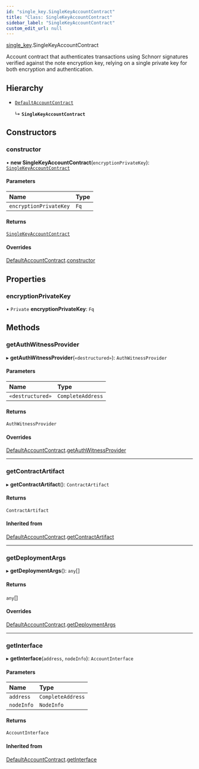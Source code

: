```yaml
---
id: "single_key.SingleKeyAccountContract"
title: "Class: SingleKeyAccountContract"
sidebar_label: "SingleKeyAccountContract"
custom_edit_url: null
---
```


[single\_key](../modules/single_key.md).SingleKeyAccountContract

Account contract that authenticates transactions using Schnorr signatures verified against
the note encryption key, relying on a single private key for both encryption and authentication.

## Hierarchy

- [`DefaultAccountContract`](defaults.DefaultAccountContract.md)

  ↳ **`SingleKeyAccountContract`**

## Constructors

### constructor

• **new SingleKeyAccountContract**(`encryptionPrivateKey`): [`SingleKeyAccountContract`](single_key.SingleKeyAccountContract.md)

#### Parameters

| Name | Type |
| :------ | :------ |
| `encryptionPrivateKey` | `Fq` |

#### Returns

[`SingleKeyAccountContract`](single_key.SingleKeyAccountContract.md)

#### Overrides

[DefaultAccountContract](defaults.DefaultAccountContract.md).[constructor](defaults.DefaultAccountContract.md#constructor)

## Properties

### encryptionPrivateKey

• `Private` **encryptionPrivateKey**: `Fq`

## Methods

### getAuthWitnessProvider

▸ **getAuthWitnessProvider**(`«destructured»`): `AuthWitnessProvider`

#### Parameters

| Name | Type |
| :------ | :------ |
| `«destructured»` | `CompleteAddress` |

#### Returns

`AuthWitnessProvider`

#### Overrides

[DefaultAccountContract](defaults.DefaultAccountContract.md).[getAuthWitnessProvider](defaults.DefaultAccountContract.md#getauthwitnessprovider)

___

### getContractArtifact

▸ **getContractArtifact**(): `ContractArtifact`

#### Returns

`ContractArtifact`

#### Inherited from

[DefaultAccountContract](defaults.DefaultAccountContract.md).[getContractArtifact](defaults.DefaultAccountContract.md#getcontractartifact)

___

### getDeploymentArgs

▸ **getDeploymentArgs**(): `any`[]

#### Returns

`any`[]

#### Overrides

[DefaultAccountContract](defaults.DefaultAccountContract.md).[getDeploymentArgs](defaults.DefaultAccountContract.md#getdeploymentargs)

___

### getInterface

▸ **getInterface**(`address`, `nodeInfo`): `AccountInterface`

#### Parameters

| Name | Type |
| :------ | :------ |
| `address` | `CompleteAddress` |
| `nodeInfo` | `NodeInfo` |

#### Returns

`AccountInterface`

#### Inherited from

[DefaultAccountContract](defaults.DefaultAccountContract.md).[getInterface](defaults.DefaultAccountContract.md#getinterface)
